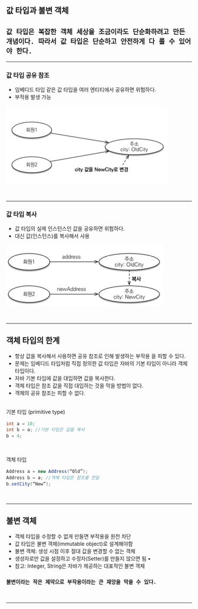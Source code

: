 ## 값 타입과 불변 객체

## `값 타입은 복잡한 객체 세상을 조금이라도 단순화하려고 만든 개념이다. 따라서 값 타입은 단순하고 안전하게 다 룰 수 있어야 한다.`

---

### 값 타입 공유 참조
- 임베디드 타입 같은 값 타입을 여러 엔티티에서 공유하면 위험하다.
- 부작용 발생 가능

![img_6.png](img_6.png)

<br>

---

### 값 타입 복사
- 값 타입의 실제 인스턴스인 값을 공유하면 위험하다.
- 대신 값(인스턴스)를 복사해서 사용

![img_7.png](img_7.png)

<br>

---

## 객체 타입의 한계
- 항상 값을 복사해서 사용하면 공유 참조로 인해 발생하는 부작용 을 피할 수 있다.
- 문제는 임베디드 타입처럼 직접 정의한 값 타입은 자바의 기본 타입이 아니라 객체 타입이다.
- 자바 기본 타입에 값을 대입하면 값을 복사한다.
- 객체 타입은 참조 값을 직접 대입하는 것을 막을 방법이 없다.
- 객체의 공유 참조는 피할 수 없다.

<br>
기본 타입 (primitive type)

```java
int a = 10;
int b = a; //기본 타입은 값을 복사 
b = 4;
```

<br>

객체 타입

```java
Address a = new Address(“Old”);
Address b = a; //객체 타입은 참조를 전달
b.setCity(“New”);
```

<br>

---

## 불변 객체
- 객체 타입을 수정할 수 없게 만들면 부작용을 원천 차단 
- 값 타입은 불변 객체(immutable object)로 설계해야함
- 불변 객체: 생성 시점 이후 절대 값을 변경할 수 없는 객체
- 생성자로만 값을 설정하고 수정자(Setter)를 만들지 않으면 됨 •
- 참고: Integer, String은 자바가 제공하는 대표적인 불변 객체

### `불변이라는 작은 제약으로 부작용이라는 큰 재앙을 막을 수 있다.`

<br>

---
